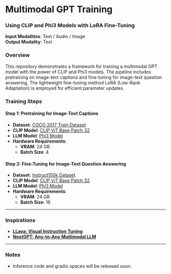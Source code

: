 # Multimodal GPT Training
### Using CLIP and Phi3 Models with LoRA Fine-Tuning  

**Input Modalities**: Text / Audio / Image  
**Output Modality**: Text  

### Overview  
This repository demonstrates a framework for training a multimodal GPT model with the power of CLIP and Phi3 models. 
The pipeline includes pretraining on image-text captions and fine-tuning for image-text question answering. 
The lightweight fine-tuning method LoRA (Low-Rank Adaptation) is employed for efficient parameter updates.

### Training Steps  

#### **Step 1: Pretraining for Image-Text Captions**  
- **Dataset**: [COCO 2017 Train Dataset](http://images.cocodataset.org/annotations/annotations_trainval2017.zip)  
- **CLIP Model**: [CLIP ViT Base Patch 32](https://huggingface.co/openai/clip-vit-base-patch32)  
- **LLM Model**: [Phi3 Model](https://huggingface.co/microsoft/Phi-3-mini-128k-instruct)  
- **Hardware Requirements**:  
  - **VRAM**: 24 GB  
  - **Batch Size**: 4  

#### **Step 2: Fine-Tuning for Image-Text Question Answering**  
- **Dataset**: [Instruct150k Dataset](https://huggingface.co/datasets/liuhaotian/LLaVA-Instruct-150K)  
- **CLIP Model**: [CLIP ViT Base Patch 32](https://huggingface.co/openai/clip-vit-base-patch32)  
- **LLM Model**: [Phi3 Model](https://huggingface.co/microsoft/Phi-3-mini-128k-instruct)  
- **Hardware Requirements**:  
  - **VRAM**: 24 GB  
  - **Batch Size**: 16  

---

### Inspirations  
- **[LLava: Visual Instruction Tuning](https://arxiv.org/abs/2304.08485)**  
- **[NextGPT: Any-to-Any Multimodal LLM](https://arxiv.org/pdf/2309.05519)**  

---

### Notes  
- Inference code and gradio spaces will be released soon.
